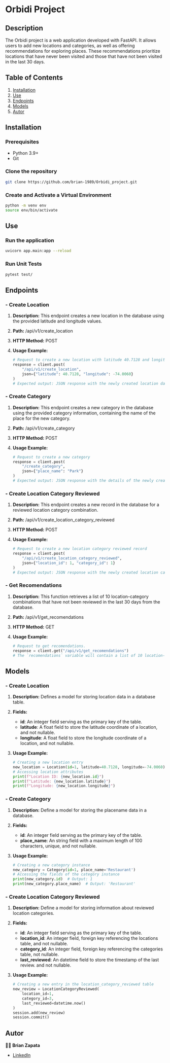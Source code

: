 # **Orbidi Project**

## **Description**
The Orbidi project is a web application developed with FastAPI. It allows users to add new locations and categories, as well as offering recommendations for exploring places. These recommendations prioritize locations that have never been visited and those that have not been visited in the last 30 days.

## **Table of Contents**
1. [Installation](#instalación)
2. [Use](#use)
3. [Endpoints](#endpoints)
4. [Models](#models)
5. [Autor](#autor)

## **Installation**

### **Prerequisites**
- Python 3.9+
- Git

### Clone the repository
```bash
git clone https://github.com/brian-1989/Orbidi_project.git
```

### **Create and Activate a Virtual Environment**
```bash
python -m venv env
source env/bin/activate
```

## **Use**

### **Run the application**
```bash
uvicorn app.main:app --reload
```

### **Run Unit Tests**
```bash
pytest test/
```

## **Endpoints**

### - **Create Location**
1. **Description:**
This endpoint creates a new location in the database using the provided latitude and longitude values.

2. **Path:**
/api/v1/create_location

3. **HTTP Method:**
POST

4. **Usage Example:**
    ```python
    # Request to create a new location with latitude 40.7128 and longitude -74.0060
    response = client.post(
        "/api/v1/create_location",
        json={"latitude": 40.7128, "longitude": -74.0060}
    )
    # Expected output: JSON response with the newly created location data and status code 201.
    ```

### - **Create Category**
1. **Description:**
This endpoint creates a new category in the database using the provided category information, containing the name of the place for the new category.

2. **Path:**
/api/v1/create_category

3. **HTTP Method:**
POST

4. **Usage Example:**
    ```python
    # Request to create a new category
    response = client.post(
        "/create_category",
        json={"place_name": "Park"}
    )
    # Expected output: JSON response with the details of the newly created category and status 201.
    ```

### - **Create Location Category Reviewed**
1. **Description:**
This endpoint creates a new record in the database for a reviewed location category combination.

2. **Path:**
/api/v1/create_location_category_reviewed

3. **HTTP Method:**
POST

4. **Usage Example:**
    ```python
    # Request to create a new location category reviewed record
    response = client.post(
        "/api/v1/create_location_category_reviewed",
        json={"location_id": 1, "category_id": 1}
    )
    # Expected output: JSON response with the newly created location category reviewed record and status 201.
    ```

### - **Get Recomendations**
1. **Description:**
This function retrieves a list of 10 location-category combinations that have not been reviewed in the last 30 days from the database.

2. **Path:**
/api/v1/get_recomendations

3. **HTTP Method:**
GET

4. **Usage Example:**
    ```python
    # Request to get recomendations.
    response = client.get("/api/v1/get_recomendations")
    # The `recomendations` variable will contain a list of 10 location-category combinations that have not been reviewed in the last 30 days and status 200.
    ```

## **Models**

### - **Create Location**
1. **Description:**
Defines a model for storing location data in a database table.

2. **Fields:**
    - **id**: An integer field serving as the primary key of the table.
    - **latitude**: A float field to store the latitude coordinate of a location, and not nullable.
    - **longitude**: A float field to store the longitude coordinate of a location, and not nullable.

3. **Usage Example:**
    ```python
    # Creating a new location entry
    new_location = Location(id=1, latitude=40.7128, longitude=-74.0060)
    # Accessing location attributes
    print(f"Location ID: {new_location.id}")
    print(f"Latitude: {new_location.latitude}")
    print(f"Longitude: {new_location.longitude}")
    ```

### - **Create Category**
1. **Description:**
Define a model for storing the placename data in a database.

2. **Fields:**
    - **id**: An integer field serving as the primary key of the table.
    - **place_name**: An string field with a maximum length of 100 characters, unique, and not nullable.

3. **Usage Example:**
    ```python
    # Creating a new category instance
    new_category = Category(id=1, place_name='Restaurant')
    # Accessing the fields of the category instance
    print(new_category.id)  # Output: 1
    print(new_category.place_name)  # Output: 'Restaurant'
    ```

### - **Create Location Category Reviewed**
1. **Description:**
Define a model for storing information about reviewed location categories.

2. **Fields:**
    - **id**: An integer field serving as the primary key of the table.
    - **location_id**: An integer field, foreign key referencing the locations table, and not nullable.
    - **category_id**: An integer field, foreign key referencing the categories table, not nullable.
    - **last_reviewed**: An datetime field to store the timestamp of the last review. and not nullable.

3. **Usage Example:**
    ```python
    # Creating a new entry in the location_category_reviewed table
    new_review = LocationCategoryReviewed(
        location_id=1,
        category_id=3,
        last_reviewed=datetime.now()
    )
    session.add(new_review)
    session.commit()
    ```

## **Autor**
:man_technologist: **Brian Zapata**
* [LinkedIn](https://www.linkedin.com/in/briayan-zapata/)
